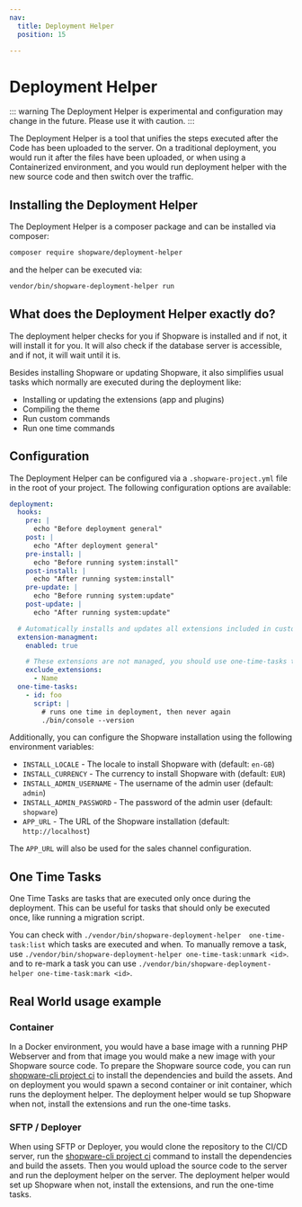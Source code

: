 ```yaml
---
nav:
  title: Deployment Helper
  position: 15

---
```


# Deployment Helper

::: warning
The Deployment Helper is experimental and configuration may change in the future. Please use it with caution.
:::

The Deployment Helper is a tool that unifies the steps executed after the Code has been uploaded to the server. On a traditional deployment, you would run it after the files have been uploaded, or when using a Containerized environment, and you would run deployment helper with the new source code and then switch over the traffic.

## Installing the Deployment Helper

The Deployment Helper is a composer package and can be installed via composer:

```bash
composer require shopware/deployment-helper
```

and the helper can be executed via:

```bash
vendor/bin/shopware-deployment-helper run
```

## What does the Deployment Helper exactly do?

The deployment helper checks for you if Shopware is installed and if not, it will install it for you. It will also check if the database server is accessible, and if not, it will wait until it is.

Besides installing Shopware or updating Shopware, it also simplifies usual tasks which normally are executed during the deployment like:

- Installing or updating the extensions (app and plugins)
- Compiling the theme
- Run custom commands
- Run one time commands

## Configuration

The Deployment Helper can be configured via a `.shopware-project.yml` file in the root of your project. The following configuration options are available:

```yaml
deployment:
  hooks:
    pre: |
      echo "Before deployment general"
    post: |
      echo "After deployment general"
    pre-install: |
      echo "Before running system:install"
    post-install: |
      echo "After running system:install"
    pre-update: |
      echo "Before running system:update"
    post-update: |
      echo "After running system:update"

  # Automatically installs and updates all extensions included in custom/plugins and custom/apps and composer
  extension-managment:
    enabled: true

    # These extensions are not managed, you should use one-time-tasks to manage them
    exclude_extensions:
      - Name
  one-time-tasks:
    - id: foo
      script: |
        # runs one time in deployment, then never again
        ./bin/console --version
```

Additionally, you can configure the Shopware installation using the following environment variables:

- `INSTALL_LOCALE` - The locale to install Shopware with (default: `en-GB`)
- `INSTALL_CURRENCY` - The currency to install Shopware with (default: `EUR`)
- `INSTALL_ADMIN_USERNAME` - The username of the admin user (default: `admin`)
- `INSTALL_ADMIN_PASSWORD` - The password of the admin user (default: `shopware`)
- `APP_URL` - The URL of the Shopware installation (default: `http://localhost`)

The `APP_URL` will also be used for the sales channel configuration.

## One Time Tasks

One Time Tasks are tasks that are executed only once during the deployment. This can be useful for tasks that should only be executed once, like running a migration script.

You can check with `./vendor/bin/shopware-deployment-helper  one-time-task:list` which tasks are executed and when. To manually remove a task, use `./vendor/bin/shopware-deployment-helper one-time-task:unmark <id>`.
and to re-mark a task you can use `./vendor/bin/shopware-deployment-helper one-time-task:mark <id>`.


## Real World usage example

### Container

In a Docker environment, you would have a base image with a running PHP Webserver and from that image you would make a new image with your Shopware source code. To prepare the Shopware source code, you can run [shopware-cli project ci](https://sw-cli.fos.gg) to install the dependencies and build the assets. And on deployment you would spawn a second container or init container, which runs the deployment helper. The deployment helper would se tup Shopware when not, install the extensions and run the one-time tasks.


### SFTP / Deployer

When using SFTP or Deployer, you would clone the repository to the CI/CD server, run the [shopware-cli project ci](https://sw-cli.fos.gg) command to install the dependencies and build the assets. Then you would upload the source code to the server and run the deployment helper on the server. The deployment helper would set up Shopware when not, install the extensions, and run the one-time tasks.
